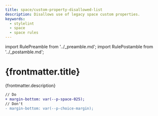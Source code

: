```yaml
---
title: space/custom-property-disallowed-list
description: Disallows use of legacy space custom properties.
keywords:
  - stylelint
  - space
  - space rules
---
```


import RulePreamble from '../_preamble.md';
import RulePostamble from '../_postamble.md';

# {frontmatter.title}

<Lede>{frontmatter.description}</Lede>

<RulePreamble category="space" />

```diff
// Do
+ margin-bottom: var(--p-space-025);
// Don't
- margin-bottom: var(--p-choice-margin);
```

<RulePostamble />
